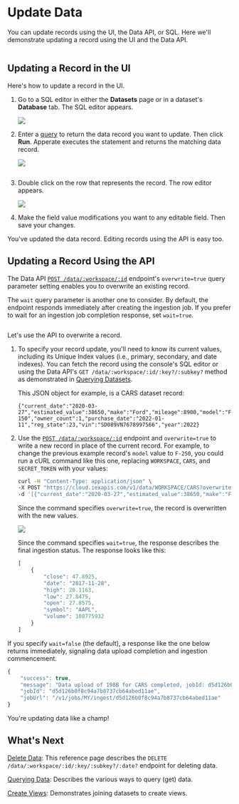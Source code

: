 # Update Data

You can update records using the UI, the Data API, or SQL. Here we'll demonstrate updating a record using the UI and the Data API. 

``` {note} Since index properties are immutable, you can't update any of a record's index property values. You can however delete such a record and add a new record with the index property value you want.
```

## Updating a Record in the UI

Here's how to update a record in the UI. 

1. Go to a SQL editor in either the **Datasets** page or in a dataset's **Database** tab. The SQL editor appears.

    ![](./updating-a-data-record/database-page.png)

1. Enter a [query](./querying-data.md) to return the data record you want to update. Then click **Run**. Apperate executes the statement and returns the matching data record.

    ![](./updating-a-data-record/select-a-car.png)

    ``` {important} WHERE clauses must only operate on indexed properties (columns). See the Unique Index components [here](../managing-your-data/understanding-datasets.md#indexing-with-unique-index).
    ```

1. Double click on the row that represents the record. The row editor appears.

    ![](./updating-a-data-record/edit-row-in-ui.png)

1. Make the field value modifications you want to any editable field. Then save your changes.

You've updated the data record. Editing records using the API is easy too.

## Updating a Record Using the API

The Data API [`POST /data/:workspace/:id`](https://iexcloud.io/docs/apperate-apis/data/ingest-data) endpoint's `overwrite=true` query parameter setting enables you to overwrite an existing record. 

The `wait` query parameter is another one to consider. By default, the endpoint responds immediately after creating the ingestion job. If you prefer to wait for an ingestion job completion response, set `wait=true`.

``` {note} You can also check ingestion job status in the console's [Logs pages](../administration/monitoring-deployments.md) or via the [Logs API endpoint](https://iexcloud.io/docs/apperate-apis/logs/get-logs). 
```

Let's use the API to overwrite a record.

1. To specify your record update, you'll need to know its current values, including its Unique Index values (i.e., primary, secondary, and date indexes). You can fetch the record using the console's SQL editor or using the Data API's `GET /data/:workspace/:id/:key?/:subkey?` method as demonstrated in [Querying Datasets](./querying-data/querying-datasets.md).

    This JSON object for example, is a CARS dataset record:

    ```
    {"current_date":"2020-03-27","estimated_value":38650,"make":"Ford","mileage":8900,"model":"F-150","owner_count":1,"purchase_date":"2022-01-11","reg_state":23,"vin":"SD089VN7678997566","year":2022}
    ```

1. Use the [`POST /data/:workspace/:id`](https://iexcloud.io/docs/apperate-apis/data/ingest-data) endpoint and `overwrite=true` to write a new record in place of the current record. For example, to change the previous example record's `model` value to `F-250`, you could run a cURL command like this one, replacing `WORKSPACE`, `CARS`, and `SECRET_TOKEN` with your values:

    ```bash
    curl -H "Content-Type: application/json" \
    -X POST "https://cloud.iexapis.com/v1/data/WORKSPACE/CARS?overwrite=true&wait=true&token=SECRET_TOKEN" \
    -d '[{"current_date":"2020-03-27","estimated_value":38650,"make":"Ford","mileage":8900,"model":"F-250","owner_count":1,"purchase_date":"2022-01-11","vin":"SD089VN7678997566","year":2022}]'
    ```

    Since the command specifies `overwrite=true`, the record is overwritten with the new values.

    ![](./updating-a-data-record/cars-record-udpated.png)

    Since the command specifies `wait=true`, the response describes the final ingestion status. The response looks like this:

    ```javascript
    [
        {
            "close": 47.8925,
            "date": "2017-11-28",
            "high": 28.1163,
            "low": 27.8475,
            "open": 27.8575,
            "symbol": "AAPL",
            "volume": 108775932
        }
    ]
    ```

If you specify `wait=false` (the default), a response like the one below returns immediately, signaling data upload completion and ingestion commencement.

```javascript
{
    "success": true,
    "message": "Data upload of 198B for CARS completed, jobId: d5d126b0f8c94a7b8737cb64abed11ae has been created",
    "jobId": "d5d126b0f8c94a7b8737cb64abed11ae",
    "jobUrl": "/v1/jobs/MY/ingest/d5d126b0f8c94a7b8737cb64abed11ae"
}
```

You're updating data like a champ!

## What's Next

[Delete Data](https://iexcloud.io/docs/apperate-apis/data/delete-data): This reference page describes the `DELETE /data/:workspace/:id/:key/:subkey?/:date?` endpoint for deleting data.

[Querying Data](./querying-data.md): Describes the various ways to query (get) data.

[Create Views](../managing-your-data/creating-and-managing-views.md): Demonstrates joining datasets to create views.